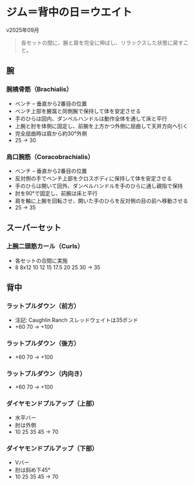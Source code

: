 # ジム＝背中の日＝ウエイト

v2025年09月
> 各セットの間に、腕と肩を完全に伸ばし、リラックスした状態に戻すこと。

## 腕
### 腕橈骨筋（Brachialis）
- ベンチ – 垂直から2番目の位置
- ベンチ上部を腋窩と同側腕で保持して体を安定させる
- 手のひらは回内、ダンベルハンドルは動作全体を通して床と平行
- 上腕と肘を体側に固定し、前腕を上方かつ外側に屈曲して天井方向へ引く
- 完全屈曲時は肩から約30°外側
- 25 → 30

### 烏口腕筋（Coracobrachialis）
- ベンチ – 垂直から2番目の位置
- 反対側の手でベンチ上部をクロスボディに保持して体を安定させる
- 手のひらは開いて回外、ダンベルハンドルを手のひらに通し親指で保持
- 肘を90°で固定し、前腕は床と平行
- 肩を軸に上腕を回転させ、開いた手のひらを反対側の目の前へ移動させる
- 25 → 35

## スーパーセット
### 上腕二頭筋カール（Curls）
- 各セットの合間に実施
- 8 8x12 10 12 15 17.5 20 25 30 → 35

## 背中
### ラットプルダウン（前方）
- 注記: Caughlin Ranch スレッドウェイトは35ポンド
- +60 70 → +100

### ラットプルダウン（後方）
- +60 70 → +100

### ラットプルダウン（内向き）
- +60 70 → +100

### ダイヤモンドプルアップ（上部）
- 水平バー
- 肘は外側
- 10 25 35 45 → 70

### ダイヤモンドプルアップ（下部）
- Vバー
- 肘は斜め下45°
- 10 25 35 45 → 70
